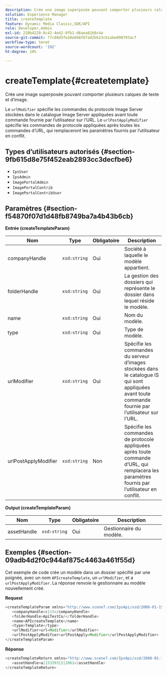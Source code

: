 ```yaml
---
description: Crée une image superposée pouvant comporter plusieurs calques de texte et d’image.
solution: Experience Manager
title: createTemplate
feature: Dynamic Media Classic,SDK/API
role: Developer,Admin
exl-id: 228b4228-8c42-4e42-9fb1-d6aea61b9c4a
source-git-commit: 77c88d5fe20e048f6fad2bb23cb1abe090793acf
workflow-type: tm+mt
source-wordcount: '192'
ht-degree: 10%

---
```


# createTemplate{#createtemplate}

Crée une image superposée pouvant comporter plusieurs calques de texte et d’image.

Le `urlModifier` spécifie les commandes du protocole Image Server stockées dans le catalogue Image Server appliquées avant toute commande fournie par l’utilisateur sur l’URL. Le `urlPostApplyModifier` spécifie les commandes de protocole appliquées après toutes les commandes d’URL, qui remplaceront les paramètres fournis par l’utilisateur en conflit.

## Types d’utilisateurs autorisés {#section-9fb615d8e75f452eab2893cc3decfbe6}

* `IpsUser`
* `IpsAdmin`
* `ImagePortalAdmin`
* `ImagePortalContrib`
* `ImagePortalContribUser`

## Paramètres {#section-f54870f07d1d48fb8749ba7a4b43b6cb}

**Entrée (createTemplateParam)**

| Nom | Type | Obligatoire | Description |
|---|---|---|---|
| companyHandle | `xsd:string` | Oui | Société à laquelle le modèle appartient. |
| folderHandle | `xsd:string` | Oui | La gestion des dossiers qui représente le dossier dans lequel réside le modèle. |
| name | `xsd:string` | Oui | Nom du modèle. |
| type | `xsd:string` | Oui | Type de modèle. |
| urlModifier | `xsd:string` | Oui | Spécifie les commandes du serveur d’images stockées dans le catalogue IS qui sont appliquées avant toute commande fournie par l’utilisateur sur l’URL. |
| urlPostApplyModifier | `xsd:string` | Non | Spécifie les commandes de protocole appliquées après toute commande d’URL, qui remplacera les paramètres fournis par l’utilisateur en conflit. |

**Output (createTemplateParam)**

| Nom | Type | Obligatoire | Description |
|---|---|---|---|
| assetHandle | `xsd:string` | Oui | Gestionnaire du modèle. |

## Exemples {#section-09adb4d2f0c944af875c4463a461f55d}

Cet exemple de code crée un modèle dans un dossier spécifié par une poignée, avec un nom `APIcreateTemplate`, un `urlModifier`, et a `urlPostApplyModifier`. La réponse renvoie le gestionnaire au modèle nouvellement créé.

**Request**

```java
<createTemplateParam xmlns="http://www.scene7.com/IpsApi/xsd/2008-01-15">
   <companyHandle>c|21</companyHandle>
   <folderHandle>ApiTestCo/</folderHandle>
   <name>APIcreateTemplate</name>
   <type>Template</type>
   <urlModifier>url=Modifier</urlModifier>
   <urlPostApplyModifier>urlPostApply=Modifier</urlPostApplyModifier>
</createTemplateParam>
```

**Réponse**

```java
<createTemplateReturn xmlns="http://www.scene7.com/IpsApi/xsd/2008-01-15">
   <assetHandle>a|153393|2|2061</assetHandle>
</createTemplateReturn>
```
